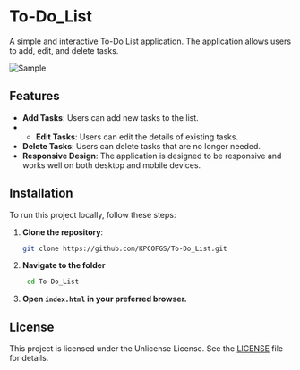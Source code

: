 # To-Do_List

A simple and interactive To-Do List application. The application allows users to add, edit, and delete tasks.

![Sample](static/images/sample.jpg)

## Features

- **Add Tasks**: Users can add new tasks to the list.
- - **Edit Tasks**: Users can edit the details of existing tasks.
- **Delete Tasks**: Users can delete tasks that are no longer needed.
- **Responsive Design**: The application is designed to be responsive and works well on both desktop and mobile devices.

## Installation

To run this project locally, follow these steps:

1. **Clone the repository**:
   ```sh
   git clone https://github.com/KPCOFGS/To-Do_List.git
   ```
2. **Navigate to the folder**
   ```sh
    cd To-Do_List
   ```
3. **Open `index.html` in your preferred browser.**
## License
This project is licensed under the Unlicense License. See the [LICENSE](LICENSE) file for details.
